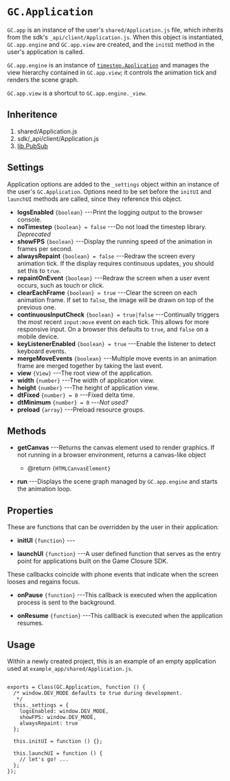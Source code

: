 # `GC.Application`

`GC.app` is an instance of the user's `shared/Application.js` file,
which inherits from the sdk's `_api/client/Application.js`. When this object is
instantiated, `GC.app.engine` and `GC.app.view` are created,
and the `initUI` method in the user's application is called.

`GC.app.engine` is an instance of [`timestep.Application`](./timestep-application.html) and
manages the view hierarchy contained in `GC.app.view`; it
controls the animation tick and renders the scene graph.

`GC.app.view` is a shortcut to `GC.app.engine._view`.


## Inheritence

1. shared/Application.js
2. sdk/_api/client/Application.js
3. [lib.PubSub](./lib-pubsub.html)


## Settings

Application options are added to the `_settings` object within an
instance of the user's `GC.Application`. Options need to be set before the
`initUI` and `launchUI` methods are called, since they reference this object.

* __logsEnabled__ `{boolean}` ---Print the logging output to the browser console.
* __noTimestep__ `{boolean} = false` ---Do not load the timestep library. *Deprecated*
* __showFPS__ `{boolean}` ---Display the running speed of the animation in frames per second.
* __alwaysRepaint__ `{boolean} = false` ---Redraw the
  screen every animation tick. If the display requires continuous
  updates, you should set this to `true`.
* __repaintOnEvent__ `{boolean}` ---Redraw the screen when a
  user event occurs, such as touch or click.
* __clearEachFrame__ `{boolean} = true` ---Clear the screen
  on each animation frame. If set to `false`, the image will
  be drawn on top of the previous one.
* __continuousInputCheck__ `{boolean} = true|false` ---Continually
  triggers the most recent `input:move` event on each
  tick. This allows for more responsive input. On a browser
  this defaults to `true`, and `false` on a mobile device.
* __keyListenerEnabled__ `{boolean} = true` ---Enable the listener to detect keyboard events.
* __mergeMoveEvents__ `{boolean}` ---Multiple move events in
  an animation frame are merged together by taking the last event.
* __view__ `{View}` ---The root view of the application.
* __width__ `{number}` ---The width of application view.
* __height__ `{number}` ---The height of application view.
* __dtFixed__ `{number} = 0` ---Fixed delta time.
* __dtMinimum__ `{number} = 0` ---*Not used?*
* __preload__ `{array}` ---Preload resource groups.


## Methods

* __getCanvas__ ---Returns the canvas element used to render
  graphics. If not running in a browser environment, returns a canvas-like object
	* @return `{HTMLCanvasElement}`

* __run__ ---Displays the scene graph managed by `GC.app.engine` and starts the animation loop.

## Properties

These are functions that can be overridden by the user in their application:

* __initUI__ `{function}` ---

* __launchUI__ `{function}` ---A user defined function that
  serves as the entry point for applications built on the
  Game Closure SDK.

These callbacks coincide with phone events that indicate
when the screen looses and regains focus.

* __onPause__ `{function}` ---This callback is executed when
  the application process is sent to the background.

* __onResume__ `{function}` ---This callback is executed
  when the application resumes.


## Usage

Within a newly created project, this is an example of an
empty application used at `example_app/shared/Application.js`.

~~~

exports = Class(GC.Application, function () {
  /* window.DEV_MODE defaults to true during development.
   */
  this._settings = {
    logsEnabled: window.DEV_MODE,
	showFPS: window.DEV_MODE,
	alwaysRepaint: true
  };

  this.initUI = function () {};

  this.launchUI = function () {
    // let's go! ...
  };
});
~~~
